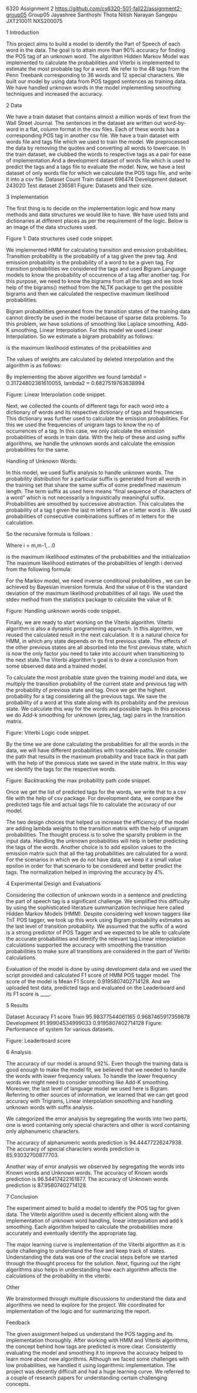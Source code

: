 ﻿6320 Assignment 2
https://github.com/cs6320-501-fall22/assignment2-group05
Group05        Jayashree Santhoshi Thota                Nitish Narayan Sangepu
                                              JXT210011                           NXS200075


1        Introduction


This project aims to build a model to identify the Part of Speech of each word in the data. The goal is to attain more than 90% accuracy for finding the POS tag of an unknown word. The algorithm Hidden Markov Model was implemented to calculate the probabilities and Viterbi is implemented to estimate the most probable tag for a word. We refer to the 48 tags from the Penn Treebank corresponding to 36 words and 12 special characters. We built our model by using data from POS tagged sentences as training data. We have handled unknown words in the model implementing smoothing techniques and increased the accuracy. 
  



2        Data


We have a train dataset that contains almost a million words of text from the Wall Street Journal. The sentences in the dataset are written out word-by-word in a flat, column format in the csv files. Each of these words has a corresponding POS tag in another csv file. We have a train dataset with words file and tags file which we used to train the model. We preprocessed the data by removing the quotes and converting all words to lowercase. In the train dataset, we clubbed the words to respective tags as a pair for ease of implementation.And a development dataset of words file which is used to predict the tags and a tags file to evaluate the model. Now, we have a test dataset of only words file for which we calculate the POS tags file, and write it into a csv file. 
Dataset
	Count
	Train dataset
	696474
	Development dataset
	243020
	Test dataset
	236581
	Figure: Datasets and their size.


3        Implementation


The first thing is to decide on the implementation logic and how many methods and data structures we would like to have. We have used lists and dictionaries at different places as per the requirement of the logic. Below is an image of the data structures used.


  

Figure 1: Data structures used code snippet.


We implemented HMM for calculating transition and emission probabilities. Transition probability is the probability of a tag given the prev tag. And emission probability is the probability of a word to be a given tag. For transition probabilities we considered the tags and used Bigram Language models to know the probability of occurrence of a tag after another tag. For this purpose, we need to know the bigrams from all the tags and we took help of the bigrams() method from the NLTK package to get the possible bigrams and then we calculated the respective maximum likelihood probabilities. 


Bigram probabilities generated from the transition states of the training data cannot directly be used in the model because of sparse data problems. To this problem, we have solutions of smoothing like Laplace smoothing, Add-K smoothing, Linear Interpolation. For this model we used Linear Interpolation. So we estimate a bigram probability as follows:


  



  
 is the maximum likelihood estimates of the probabilities and         


The values of weights are calculated by deleted interpolation and the algorithm is as follows:


  



By implementing the above algorithm we found lambda1 = 0.31724802361610055, lambda2 = ​​0.6827519763838994


  

Figure: Linear Interpolation code snippet.


Next, we collected the counts of different tags for each word into a dictionary of words and its respective dictionary of tags and frequencies. This dictionary was further used to calculate the emission probabilities. For this we used the frequencies of unigram tags to know the no of occurrences of a tag. In this case, we only calculate the emission probabilities of words in train data. With the help of these and using suffix algorithms, we handle the unknown words and calculate the emission probabilities for the same. 


Handling of Unknown Words:


In this model, we used Suffix analysis to handle unknown words. The probability distribution for a particular suffix is generated from all words in the training set that share the same suffix of some predefined maximum length. The term suffix as used here means “final sequence of characters of a word” which is not necessarily a linguistically meaningful suffix. Probabilities are smoothed by successive abstraction. This calculates the probability of a tag t given the last m letters l of an n letter word is   . We used probabilities of consecutive combinations suffixes of m letters for the calculation. 


So the recursive formula is follows :


  

Where i = m,m-1,...0
  
 is the maximum likelihood estimates of the probabilities and the initialization   
The maximum likelihood estimates of the probabilities of length i derived from the following formula:
  



For the Markov model, we need inverse conditional probabilities    , we can be achieved by Bayesian inversion formula. And the value of θ is the standard deviation of the maximum likelihood probabilities of all tags. We used the stdev method from the statistics package to calculate the value of θ.


  

Figure: Handling unknown words code snippet.


Finally, we are ready to start working on the Viterbi algorithm. Viterbi algorithm is also a dynamic programming approach. In this algorithm, we reused the calculated result in the next calculation. It is a natural choice for HMM, in which any state depends on its first previous state. The effects of the other previous states are all absorbed into the first previous state, which is now the only factor you need to take into account when transitioning to the next state.The Viterbi algorithm's goal is to draw a conclusion from some observed data and a trained model.


To calculate the most probable state given the training model and data, we multiply the transition probability of the current state and previous tag with the probability of previous state and tag. Once we get the highest probability for a tag considering all the previous tags. We save the probability of a word at this state along with its probability and the previous state. We calculate this way for the words and possible tags. In this process we do Add-k smoothing for unknown (prev_tag, tag) pairs in the transition matrix. 


  

Figure: Viterbi Logic code snippet.


By the time we are done calculating the probabilities for all the words in the data, we will have different probabilities with traceable paths. We consider the path that results in the maximum probability and trace back in that path with the help of the previous state we saved in the state matrix. In this way we identify the tags for the respective words.


  

Figure: Backtracking the max probability path code snippet.


Once we get the list of predicted tags for the words, we write that to a csv file with the help of csv package. For development data, we compare the predicted tags file and actual tags file to calculate the accuracy of our model. 


The two design choices that helped us increase the efficiency of the model are adding lambda weights to the transition matrix with the help of unigram probabilities. The thought process is to solve the sparsity problem in the input data. Handling the unknown probabilities will help in better predicting the tags of the words. Another choice is to add epsilon values to the emission matrix such that all the tag probabilities are calculated for a word. For the scenarios in which we do not have data, we keep it a small value epsilon in order for that scenario to be considered and better predict the tags. The normalization helped in improving the accuracy by 4%.


4        Experimental Design and Evaluations


Considering the collection of unknown words in a sentence and predicting the part of speech tag is a significant challenge. We simplified this difficulty by using the sophisticated literature summarization technique here called Hidden Markov Models (HMM). Despite considering well known taggers like TnT POS tagger, we took up this work using Bigram probability estimates as the last level of transition probability. We assumed that the suffix of a word is a strong predictor of POS Tagger and we expected to be able to calculate the accurate probabilities and identify the relevant tag.Linear interpolation calculations supported the accuracy with smoothing the transition probabilities to make sure all transitions are considered in the part of Vertibi calculations


Evaluation of the model is done by using development data and we used the script provided and calculated F1 score of HMM POS tagger model. The score of the model is Mean F1 Score: 0.9195807402714128. And we uploaded test data, predicted tags and evaluated on the Leaderboard and its F1 score is ____.


5        Results


Dataset
	Accuracy
	F1 score
	Train
	95.98377544061165
	0.9687465917359878
	Development
	91.99904534999033
	0.9195807402714128
	Figure: Performance of system for various datasets.


  

Figure: Leaderboard score


6        Analysis


The accuracy of our model is around 92%. Even though the training data is good enough to make the model fit, we believed that we needed to handle the words with lower frequency values. To handle the lower frequency words we might need to consider smoothing like Add-K smoothing. Moreover, the last level of language model we used here is Bigram. Referring to other sources of information, we learned that we can get good accuracy with Trigrams, Linear interpolation smoothing  and handling unknown words with suffix analysis.


We categorized the error analysis by segregating the words into two parts, one is word containing only special characters and other is word containing only alphanumeric characters.


The accuracy of alphanumeric words prediction is 94.44477226247938.
The accuracy of special characters words prediction is 85.93032700877703.


Another way of error analysis we observed by segregating the words into Known words and Unknown words.
The accuracy of Known words prediction is 96.54417422161877.
The accuracy of Unknown words prediction is 87.95807402714128.


7        Conclusion


The experiment aimed to build a model to identify the POS tag for given data. The Viterbi algorithm used is decently efficient along with the implementation of unknown word handling, linear interpolation and add k smoothing. Each algorithm helped to calculate the probabilities more accurately and eventually identify the appropriate tag.


The major learning curve is implementation of the Viterbi algorithm as it is quite challenging to understand the flow and keep track of states. Understanding the data was one of the crucial steps before we started through the thought process for the solution. Next, figuring out the right algorithms also helps in understanding how each algorithm affects the calculations of the probability in the viterbi.


Other


We brainstormed through multiple discussions to understand the data and algorithms we need to explore for the project. We coordinated for implementation of the logic and for summarizing the report.


Feedback


The given assignment helped us understand the POS tagging and its implementation thoroughly. After working with HMM and Viterbi algorithms, the concept behind how tags are predicted is more clear. Consistently evaluating the model and smoothing it to improve the accuracy helped to learn more about new algorithms. Although we faced some challenges with low probabilities, we handled it using logarithmic implementation. The project was decently difficult and had a huge learning curve. We referred to a couple of research papers for understanding certain challenging concepts.